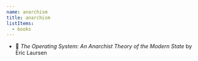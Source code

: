 ```yaml
---
name: anarchism
title: anarchism
listItems:
  - books
---
```


- 📖 _The Operating System: An Anarchist Theory of the Modern State_ by Eric Laursen

